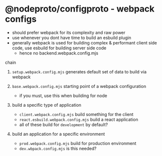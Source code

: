 # @nodeproto/configproto - webpack configs

- should prefer webpack for its complexity and raw power
- use whenever you dont have time to build an esbuild plugin
- generally webpack is used for building complex & performant client side code, use esbuild for building server side code
  - hence no backend.webpack.config.mjs

chain

1. `setup.webpack.config.mjs` generates default set of data to build via webpack
2. `base.webpack.config.mjs` starting point of a webpack configuration
   - if you must, use this when building for node
3. build a specific type of application
   - `client.webpack.config.mjs` build something for the client
   - `react.esbuild.webpack.config.mjs` build a react application
   - all of these build for `development` by default?

4. build an application for a specific environment
   - `prod.webpack.config.mjs` build for production environment
   - `dev.wbpack.config.mjs` is this needed?
